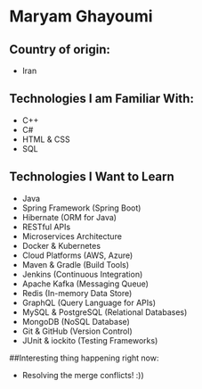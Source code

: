 # Maryam Ghayoumi

## Country of origin:
- Iran

## Technologies I am Familiar With:
- C++
- C#
- HTML & CSS
- SQL

## Technologies I Want to Learn
- Java
- Spring Framework (Spring Boot)
- Hibernate (ORM for Java)
- RESTful APIs
- Microservices Architecture
- Docker & Kubernetes
- Cloud Platforms (AWS, Azure)
- Maven & Gradle (Build Tools)
- Jenkins (Continuous Integration)
- Apache Kafka (Messaging Queue)
- Redis (In-memory Data Store)
- GraphQL (Query Language for APIs)
- MySQL & PostgreSQL (Relational Databases)
- MongoDB (NoSQL Database)
- Git & GitHub (Version Control)
- JUnit & iockito (Testing Frameworks)

##Interesting thing happening right now:
- Resolving the merge conflicts! :))
